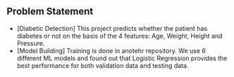 ## Problem Statement
  - [Diabetic Detection] This project predicts whether the patient has diabetes or not on the basis of the 4 features: Age, Weight, Height and Pressure. 
  - [Model Building]  Training is done in anotehr repository. We use 6 different ML models and found out that Logistic Regression provides the best performance for both validation data and testing data. 
